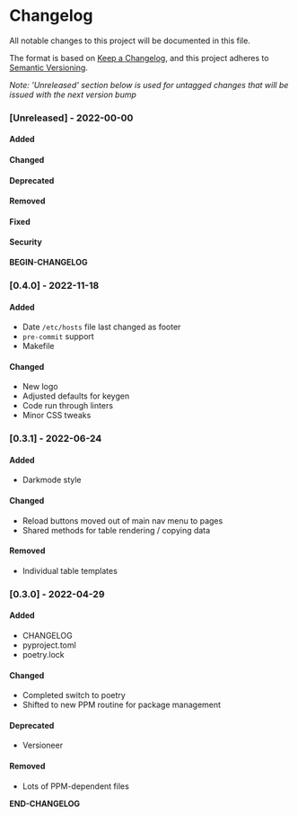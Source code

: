 # Changelog

All notable changes to this project will be documented in this file.

The format is based on [Keep a Changelog](https://keepachangelog.com/en/1.0.0/), and this project adheres to [Semantic Versioning](https://semver.org/spec/v2.0.0.html).

_Note: 'Unreleased' section below is used for untagged changes that will be issued with the next version bump_

### [Unreleased] - 2022-00-00
#### Added
#### Changed
#### Deprecated
#### Removed
#### Fixed
#### Security
__BEGIN-CHANGELOG__

### [0.4.0] - 2022-11-18
#### Added
 - Date `/etc/hosts` file last changed as footer
 - `pre-commit` support
 - Makefile
#### Changed
 - New logo
 - Adjusted defaults for keygen
 - Code run through linters
 - Minor CSS tweaks

### [0.3.1] - 2022-06-24
#### Added
 - Darkmode style
#### Changed
 - Reload buttons moved out of main nav menu to pages
 - Shared methods for table rendering / copying data
#### Removed
 - Individual table templates

### [0.3.0] - 2022-04-29
#### Added
 - CHANGELOG
 - pyproject.toml
 - poetry.lock
#### Changed
 - Completed switch to poetry
 - Shifted to new PPM routine for package management
#### Deprecated
 - Versioneer
#### Removed
 - Lots of PPM-dependent files

__END-CHANGELOG__
